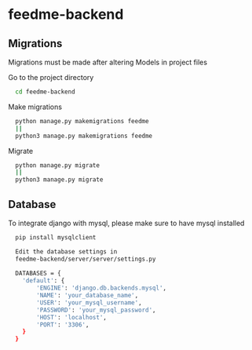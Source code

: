 # feedme-backend

## Migrations

Migrations must be made after altering Models in project files

Go to the project directory

```bash
  cd feedme-backend
```

Make migrations

```bash
  python manage.py makemigrations feedme
  ||
  python3 manage.py makemigrations feedme
```

Migrate

```bash
  python manage.py migrate
  ||
  python3 manage.py migrate
```

## Database

To integrate django with mysql, please make sure to have mysql installed

```bash
  pip install mysqlclient
```

```bash
  Edit the database settings in
  feedme-backend/server/server/settings.py
  
  DATABASES = {
    'default': {
        'ENGINE': 'django.db.backends.mysql',
        'NAME': 'your_database_name',
        'USER': 'your_mysql_username',
        'PASSWORD': 'your_mysql_password',
        'HOST': 'localhost',
        'PORT': '3306',
    }
  }

```

